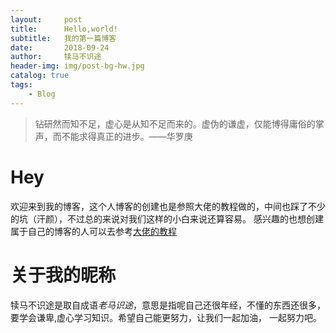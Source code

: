 ```yaml
---
layout:     post
title:      Hello,world!
subtitle:   我的第一篇博客
date:       2018-09-24
author:     犊马不识途
header-img: img/post-bg-hw.jpg
catalog: true
tags:
    - Blog
---
```


>钻研然而知不足，虚心是从知不足而来的。虚伪的谦虚，仅能博得庸俗的掌声，而不能求得真正的进步。——华罗庚

# Hey

欢迎来到我的博客，这个人博客的创建也是参照大佬的教程做的，中间也踩了不少的坑（汗颜），不过总的来说对我们这样的小白来说还算容易。
感兴趣的也想创建属于自己的博客的人可以去参考[大佬的教程](https://www.jianshu.com/p/e68fba58f75c)

# 关于我的昵称

犊马不识途是取自成语*老马识途*，意思是指呢自己还很年经，不懂的东西还很多，要学会谦卑,虚心学习知识。希望自己能更努力，让我们一起加油，
一起努力吧。
